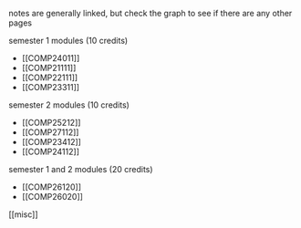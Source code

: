 notes are generally linked, but check the graph to see if there are any other pages


semester 1 modules (10 credits)
- [[COMP24011]]
- [[COMP21111]]
- [[COMP22111]]
- [[COMP23311]]

semester 2 modules (10 credits)
- [[COMP25212]]
- [[COMP27112]]
- [[COMP23412]]
- [[COMP24112]]

semester 1 and 2 modules (20 credits)
- [[COMP26120]]
- [[COMP26020]]

[[misc]]
